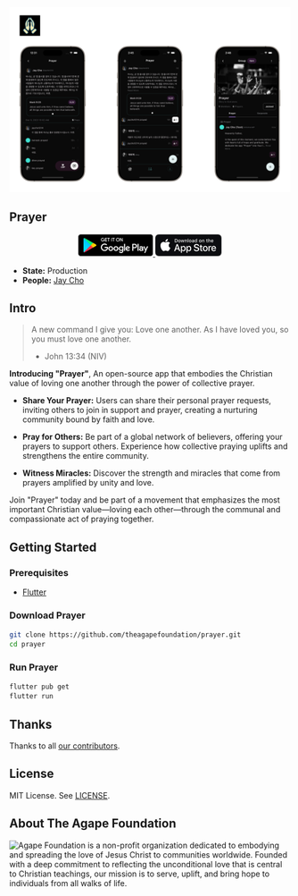 <a href="http://www.crosswand.com/app/prayer"><img src="docs/screenshots/overview.png"></a>

## Prayer

<p align="center">
  <a href="https://play.google.com/store/apps/details?id=com.crosswand.prayer">
    <img 
      src="docs/badges/google-play-badge.png"
      alt="Google Play and the Google Play logo are trademarks of Google LLC."
      height="40"
    />
  </a>
  <a href="https://apps.apple.com/app/id6471775802
">
    <img 
      src="docs/badges/app-store-badge.png" 
      height="40"
    />
  </a>
</p>

- **State:** Production
- **People:** [Jay Cho](https://github.com/jaycho1214)

## Intro

> A new command I give you: Love one another. As I have loved you, so you must love one another.
>
> - John 13:34 (NIV)

**Introducing "Prayer"**, An open-source app that embodies the Christian value of loving one another through the power of collective prayer.

- **Share Your Prayer:** Users can share their personal prayer requests, inviting others to join in support and prayer, creating a nurturing community bound by faith and love.
  
- **Pray for Others:** Be part of a global network of believers, offering your prayers to support others. Experience how collective praying uplifts and strengthens the entire community.

- **Witness Miracles:** Discover the strength and miracles that come from prayers amplified by unity and love.

Join "Prayer" today and be part of a movement that emphasizes the most important Christian value—loving each other—through the communal and compassionate act of praying together.

## Getting Started

### Prerequisites

- [Flutter](https://flutter.dev/)

### Download Prayer
```sh
git clone https://github.com/theagapefoundation/prayer.git
cd prayer
```

### Run Prayer
```sh
flutter pub get
flutter run
```

## Thanks

Thanks to all [our contributors](/docs/contributors.md).

## License

MIT License. See [LICENSE](LICENSE).

## About The Agape Foundation

<a href="#">
  <img align="left" src="https://avatars.githubusercontent.com/u/154545056?s=200&v=4"/>
</a>

Agape Foundation is a non-profit organization dedicated to embodying and spreading the love of Jesus Christ to communities worldwide. Founded with a deep commitment to reflecting the unconditional love that is central to Christian teachings, our mission is to serve, uplift, and bring hope to individuals from all walks of life.
